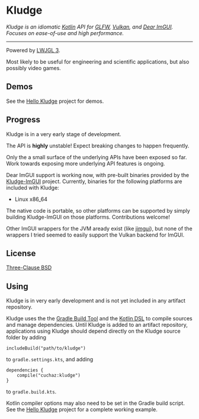 # Kludge

*Kludge is an idiomatic [Kotlin](https://kotlinlang.org/) API for
[GLFW](https://www.glfw.org/), [Vulkan](https://www.khronos.org/vulkan/),
and [Dear ImGUI](https://github.com/ocornut/imgui).
Focuses on ease-of-use and high performance.*

---

Powered by [LWJGL 3](https://www.lwjgl.org/).

Most likely to be useful for engineering and scientific applications, but also possibly video games.


## Demos

See the [Hello Kludge](https://github.com/cuchaz/hello-kludge) project for demos.


## Progress

Kludge is in a very early stage of development.

The API is **highly** unstable! Expect breaking changes to happen frequently.

Only the a small surface of the underlying APIs have been exposed so far.
Work towards exposing more underlying API features is ongoing.

Dear ImGUI support is working now, with pre-built binaries provided by the
[Kludge-ImGUI](https://github.com/cuchaz/kludge-imgui) project.
Currently, binaries for the following platforms are included with Kludge:

 * Linux x86_64
 
The native code is portable, so other platforms can be supported by simply building
Kludge-ImGUI on those platforms. Contributions welcome!

Other ImGUI wrappers for the JVM aready exist (like [jimgui](https://github.com/ice1000/jimgui)),
but none of the wrappers I tried seemed to easily support the Vulkan backend for ImGUI.


## License

[Three-Clause BSD](license.txt)


## Using

Kludge is in very early development and is not yet included in any artifact repository.

Kludge uses the the [Gradle Build Tool](https://gradle.org/)
and the [Kotlin DSL](https://docs.gradle.org/current/userguide/kotlin_dsl.html) to compile sources and manage dependencies.
Until Kludge is added to an artifact repository, applications using Kludge should depend directly on the Kludge source folder by adding

```includeBuild("path/to/kludge")```

to `gradle.settings.kts`, and adding

```
dependencies {
	compile("cuchaz:kludge")
}
```

to `gradle.build.kts`.

Kotlin compiler options may also need to be set in the Gradle build script.
See the [Hello Kludge](https://github.com/cuchaz/hello-kludge/blob/master/build.gradle.kts) project for a complete working example.
